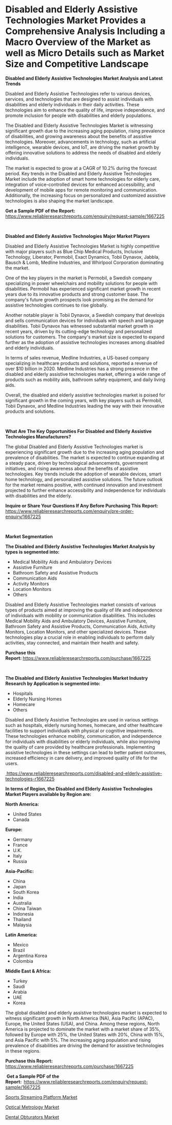 <p><h1>Disabled and Elderly Assistive Technologies Market Provides a Comprehensive Analysis Including a Macro Overview of the Market as well as Micro Details such as Market Size and Competitive Landscape</h1></p><p><strong>Disabled and Elderly Assistive Technologies Market Analysis and Latest Trends</strong></p>
<p><p>Disabled and Elderly Assistive Technologies refer to various devices, services, and technologies that are designed to assist individuals with disabilities and elderly individuals in their daily activities. These technologies aim to enhance the quality of life, improve independence, and promote inclusion for people with disabilities and elderly populations.</p><p>The Disabled and Elderly Assistive Technologies Market is witnessing significant growth due to the increasing aging population, rising prevalence of disabilities, and growing awareness about the benefits of assistive technologies. Moreover, advancements in technology, such as artificial intelligence, wearable devices, and IoT, are driving the market growth by offering innovative solutions to address the needs of disabled and elderly individuals.</p><p>The market is expected to grow at a CAGR of 10.2% during the forecast period. Key trends in the Disabled and Elderly Assistive Technologies Market include the adoption of smart home technologies for elderly care, integration of voice-controlled devices for enhanced accessibility, and development of mobile apps for remote monitoring and communication. Additionally, the increasing focus on personalized and customized assistive technologies is also shaping the market landscape.</p></p>
<p><strong>Get a Sample PDF of the Report:&nbsp;</strong> <a href="https://www.reliableresearchreports.com/enquiry/request-sample/1667225">https://www.reliableresearchreports.com/enquiry/request-sample/1667225</a></p>
<p>&nbsp;</p>
<p><strong>Disabled and Elderly Assistive Technologies Major Market Players</strong></p>
<p><p>Disabled and Elderly Assistive Technologies Market is highly competitive with major players such as Blue Chip Medical Products, Inclusive Technology, Liberator, Permobil, Exact Dynamics, Tobii Dynavox, Jabbla, Bausch & Lomb, Medline Industries, and Whirlpool Corporation dominating the market.</p><p>One of the key players in the market is Permobil, a Swedish company specializing in power wheelchairs and mobility solutions for people with disabilities. Permobil has experienced significant market growth in recent years due to its innovative products and strong customer base. The company's future growth prospects look promising as the demand for assistive technologies continues to rise globally.</p><p>Another notable player is Tobii Dynavox, a Swedish company that develops and sells communication devices for individuals with speech and language disabilities. Tobii Dynavox has witnessed substantial market growth in recent years, driven by its cutting-edge technology and personalized solutions for customers. The company's market size is expected to expand further as the adoption of assistive technologies increases among disabled and elderly individuals.</p><p>In terms of sales revenue, Medline Industries, a US-based company specializing in healthcare products and solutions, reported a revenue of over $10 billion in 2020. Medline Industries has a strong presence in the disabled and elderly assistive technologies market, offering a wide range of products such as mobility aids, bathroom safety equipment, and daily living aids.</p><p>Overall, the disabled and elderly assistive technologies market is poised for significant growth in the coming years, with key players such as Permobil, Tobii Dynavox, and Medline Industries leading the way with their innovative products and solutions.</p></p>
<p>&nbsp;</p>
<p><strong>What Are The Key Opportunities For Disabled and Elderly Assistive Technologies Manufacturers?</strong></p>
<p><p>The global Disabled and Elderly Assistive Technologies market is experiencing significant growth due to the increasing aging population and prevalence of disabilities. The market is expected to continue expanding at a steady pace, driven by technological advancements, government initiatives, and rising awareness about the benefits of assistive technologies. Key trends include the adoption of wearable devices, smart home technology, and personalized assistive solutions. The future outlook for the market remains positive, with continued innovation and investment projected to further enhance accessibility and independence for individuals with disabilities and the elderly.</p></p>
<p><strong>Inquire or Share Your Questions If Any Before Purchasing This Report:</strong> <a href="https://www.reliableresearchreports.com/enquiry/pre-order-enquiry/1667225">https://www.reliableresearchreports.com/enquiry/pre-order-enquiry/1667225</a></p>
<p>&nbsp;</p>
<p><strong>Market Segmentation</strong></p>
<p><strong>The Disabled and Elderly Assistive Technologies Market Analysis by types is segmented into:</strong></p>
<p><ul><li>Medical Mobility Aids and Ambulatory Devices</li><li>Assistive Furniture</li><li>Bathroom Safety and Assistive Products</li><li>Communication Aids</li><li>Activity Monitors</li><li>Location Monitors</li><li>Others</li></ul></p>
<p><p>Disabled and Elderly Assistive Technologies market consists of various types of products aimed at improving the quality of life and independence of individuals with mobility or communication disabilities. This includes Medical Mobility Aids and Ambulatory Devices, Assistive Furniture, Bathroom Safety and Assistive Products, Communication Aids, Activity Monitors, Location Monitors, and other specialized devices. These technologies play a crucial role in enabling individuals to perform daily activities, stay connected, and maintain their health and safety.</p></p>
<p><strong>Purchase this Report:&nbsp;</strong><a href="https://www.reliableresearchreports.com/purchase/1667225">https://www.reliableresearchreports.com/purchase/1667225</a></p>
<p>&nbsp;</p>
<p><strong>The Disabled and Elderly Assistive Technologies Market Industry Research by Application is segmented into:</strong></p>
<p><ul><li>Hospitals</li><li>Elderly Nursing Homes</li><li>Homecare</li><li>Others</li></ul></p>
<p><p>Disabled and Elderly Assistive Technologies are used in various settings such as hospitals, elderly nursing homes, homecare, and other healthcare facilities to support individuals with physical or cognitive impairments. These technologies enhance mobility, communication, and independence for individuals with disabilities or elderly individuals, while also improving the quality of care provided by healthcare professionals. Implementing assistive technologies in these settings can lead to better patient outcomes, increased efficiency in care delivery, and improved quality of life for the users.</p></p>
<p><a href="https://www.reliableresearchreports.com/disabled-and-elderly-assistive-technologies-r1667225">&nbsp;https://www.reliableresearchreports.com/disabled-and-elderly-assistive-technologies-r1667225</a></p>
<p><strong>In terms of Region, the Disabled and Elderly Assistive Technologies Market Players available by Region are:</strong></p>
<p>
    <p> <strong> North America: </strong>
        <ul>
            <li>United States</li>
            <li>Canada</li>
        </ul>
        </p> 
    <p> <strong> Europe: </strong>
        <ul>
            <li>Germany</li>
            <li>France</li>
            <li>U.K.</li>
            <li>Italy</li>
            <li>Russia</li>
        </ul>
        </p> 
    <p> <strong> Asia-Pacific: </strong>
        <ul>
            <li>China</li>
            <li>Japan</li>
            <li>South Korea</li>
            <li>India</li>
            <li>Australia</li>
            <li>China Taiwan</li>
            <li>Indonesia</li>
            <li>Thailand</li>
            <li>Malaysia</li>
        </ul>
        </p> 
    <p> <strong> Latin America: </strong>
        <ul>
            <li>Mexico</li>
            <li>Brazil</li>
            <li>Argentina Korea</li>
            <li>Colombia</li>
        </ul>
        </p> 
    <p> <strong> Middle East & Africa: </strong>
        <ul>
            <li>Turkey</li>
            <li>Saudi</li>
            <li>Arabia</li>
            <li>UAE</li>
            <li>Korea</li>
        </ul>
    </p>
    </p>
<p><p>The global disabled and elderly assistive technologies market is expected to witness significant growth in North America (NA), Asia Pacific (APAC), Europe, the United States (USA), and China. Among these regions, North America is projected to dominate the market with a market share of 35%, followed by Europe with 25%, the United States with 20%, China with 15%, and Asia Pacific with 5%. The increasing aging population and rising prevalence of disabilities are driving the demand for assistive technologies in these regions.</p></p>
<p><strong>Purchase this Report: </strong><a href="https://www.reliableresearchreports.com/purchase/1667225">https://www.reliableresearchreports.com/purchase/1667225</a></p>
<p>&nbsp;<strong>Get a Sample PDF of the Report:&nbsp;&nbsp;</strong><a href="https://www.reliableresearchreports.com/enquiry/request-sample/1667225">https://www.reliableresearchreports.com/enquiry/request-sample/1667225</a></p>
<p><strong></strong></p>
<p><p><a href="https://www.linkedin.com/pulse/sports-streaming-platform-market-trends-forecast-competitive-fhi9e">Sports Streaming Platform Market</a></p><p><a href="https://www.linkedin.com/pulse/decoding-optical-metrology-market-metrics-share-trends-growth-z2rre">Optical Metrology Market</a></p><p><a href="https://www.linkedin.com/pulse/dental-obturators-market-furnishes-information-share-trends-l19be">Dental Obturators Market</a></p></p>